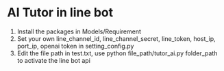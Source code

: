 <h1> AI Tutor in line bot </h1>

1. Install the packages in Models/Requirement
2. Set your own line_channel_id, line_channel_secret, line_token, host_ip, port_ip, openai token in setting_config.py
3. Edit the file path in test.txt, use python file_path/tutor_ai.py folder_path to activate the line bot api

